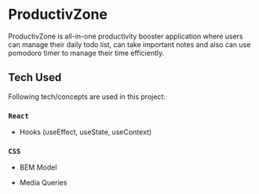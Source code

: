 # ProductivZone

ProductivZone is all-in-one productivity booster application where users can manage their daily todo list, can take important notes and also can use pomodoro timer to manage their time efficiently.

## Tech Used

Following tech/concepts are used in this project:

### `React`

- Hooks (useEffect, useState, useContext)

### `CSS`

- BEM Model

- Media Queries
